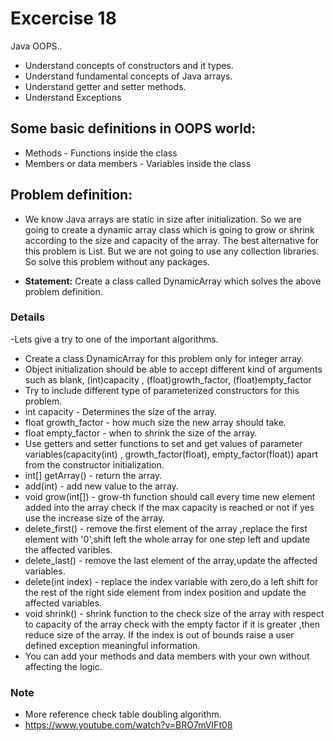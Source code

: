 # Excercise 18

Java OOPS..
- Understand concepts of constructors and it types.
- Understand fundamental concepts of Java arrays.
- Understand getter and setter methods.
- Understand Exceptions

## Some basic definitions in OOPS world:

* Methods - Functions inside the class
* Members or data members - Variables inside the class

## Problem definition:

- We know Java arrays are static in size after initialization. So we are going to create a dynamic array class which is going to grow or shrink according to the size and capacity of the array. The best alternative for this problem is List. But we are not going to use any collection libraries. So solve this problem without any packages.

- **Statement:** Create a class called DynamicArray which solves the above problem definition.


### Details

-Lets give a try to one of the important algorithms.
- Create a class DynamicArray for this problem only for integer array.
- Object initialization should be able to accept different kind of arguments such as blank, (int)capacity , (float)growth_factor, (float)empty_factor
- Try to include different type of parameterized constructors for this problem.
- int capacity - Determines the size of the array.
- float growth_factor - how much size the new array should take.
- float empty_factor - when to shrink the size of the array.
- Use getters and setter functions to set and get values of parameter variables(capacity(int) , growth_factor(float), empty_factor(float)) apart from the constructor initialization.
- int[] getArray() - return the array.
- add(int) - add new value to the array.
- void grow(int[]) - grow-th function should call every time new element added into the array check if the max capacity is reached or not if yes use the increase size of the array.
- delete_first() - remove the first element of the array ,replace the first element with '0',shift left the whole array for one step left and update the affected varibles.
- delete_last() - remove the last element of the array,update the affected variables.
- delete(int index) - replace the index variable with zero,do a left  shift for the rest of the right side element from index position and update the affected variables.
- void shrink() - shrink function to the check size of the array with respect to capacity of the array check with the empty factor if it is greater ,then reduce size of the array. If the index is out of bounds raise a user defined exception meaningful information.
- You can add your methods and data members with your own  without affecting the logic.

### Note

- More reference check table doubling algorithm.
- https://www.youtube.com/watch?v=BRO7mVIFt08





